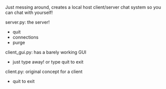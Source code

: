 Just messing around, creates a local host client/server chat system so you can chat with yourself!

server.py: the server!
* quit
* connections
* purge

client_gui.py: has a barely working GUI
* just type away! or type quit to exit

client.py: original concept for a client
* quit to exit
